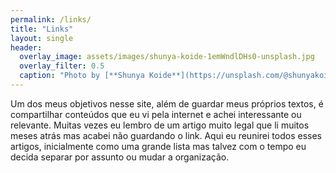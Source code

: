 ```yaml
---
permalink: /links/
title: "Links"
layout: single
header:
  overlay_image: assets/images/shunya-koide-1emWndlDHs0-unsplash.jpg
  overlay_filter: 0.5
  caption: "Photo by [**Shunya Koide**](https://unsplash.com/@shunyakoide) on [**Unsplash**](https://unsplash.com/photos/1emWndlDHs0)"
---
```


Um dos meus objetivos nesse site, além de guardar meus próprios textos, é compartilhar conteúdos que eu vi pela internet e achei interessante ou relevante. Muitas vezes eu lembro de um artigo muito legal que li muitos meses atrás mas acabei não guardando o link. Aqui eu reunirei todos esses artigos, inicialmente como uma grande lista mas talvez com o tempo eu decida separar por assunto ou mudar a organização.
